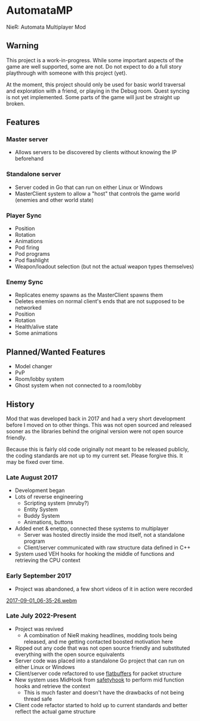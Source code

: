 # AutomataMP
NieR: Automata Multiplayer Mod

## Warning
This project is a work-in-progress. While some important aspects of the game are well supported, some are not. Do not expect to do a full story playthrough with someone with this project (yet).

At the moment, this project should only be used for basic world traversal and exploration with a friend, or playing in the Debug room. Quest syncing is not yet implemented. Some parts of the game will just be straight up broken.

## Features
### Master server
* Allows servers to be discovered by clients without knowing the IP beforehand

### Standalone server
* Server coded in Go that can run on either Linux or Windows
* MasterClient system to allow a "host" that controls the game world (enemies and other world state)

### Player Sync
* Position
* Rotation
* Animations
* Pod firing
* Pod programs
* Pod flashlight
* Weapon/loadout selection (but not the actual weapon types themselves)

### Enemy Sync
* Replicates enemy spawns as the MasterClient spawns them
* Deletes enemies on normal client's ends that are not supposed to be networked
* Position
* Rotation
* Health/alive state
* Some animations

## Planned/Wanted Features
* Model changer
* PvP
* Room/lobby system
* Ghost system when not connected to a room/lobby

## History
Mod that was developed back in 2017 and had a very short development before I moved on to other things. This was not open sourced and released sooner as the libraries behind the original version were not open source friendly.

Because this is fairly old code originally not meant to be released publicly, the coding standards are not up to my current set. Please forgive this. It may be fixed over time.

### Late August 2017
* Development began
* Lots of reverse engineering
  * Scripting system (mruby?)
  * Entity System
  * Buddy System
  * Animations, buttons
* Added enet & enetpp, connected these systems to multiplayer
  * Server was hosted directly inside the mod itself, not a standalone program
  * Client/server communicated with raw structure data defined in C++
* System used VEH hooks for hooking the middle of functions and retrieving the CPU context
  
### Early September 2017
  * Project was abandoned, a few short videos of it in action were recorded
 
[2017-09-01_06-35-26.webm](https://user-images.githubusercontent.com/2909949/183229209-b18739bd-3893-42e4-ba8c-d83b15c643da.webm)
  
### Late July 2022-Present
* Project was revived 
  * A combination of NieR making headlines, modding tools being released, and me getting contacted boosted motivation here
* Ripped out any code that was not open source friendly and substituted everything with the open source equivalents
* Server code was placed into a standalone Go project that can run on either Linux or Windows
* Client/server code refactored to use [flatbuffers](https://github.com/google/flatbuffers) for packet structure
* New system uses MidHook from [safetyhook](https://github.com/cursey/safetyhook) to perform mid function hooks and retrieve the context
  * This is much faster and doesn't have the drawbacks of not being thread safe
* Client code refactor started to hold up to current standards and better reflect the actual game structure

